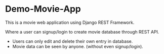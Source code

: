 # Demo-Movie-App
This is a movie web application using Django REST Framework.

Where a user can signup/login to create movie database through REST API. 
- Users can only edit and delete their own entry in database.
- Movie data can be seen by anyone. (without even signup/login).
